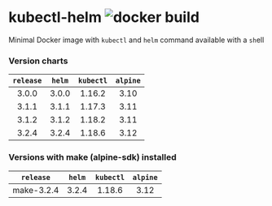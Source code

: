 # kubectl-helm ![docker build](https://github.com/aniskhan001/kubectl-helm/workflows/docker%20build/badge.svg?event=push)
Minimal Docker image with `kubectl` and `helm` command available with a `sh`ell


### Version charts

| `release` | `helm` | `kubectl` | `alpine` |
|    :-:    |  :-:   |    :-:    |   :-:    |
| 3.0.0 | 3.0.0 | 1.16.2 | 3.10 |
| 3.1.1 | 3.1.1 | 1.17.3 | 3.11 |
| 3.1.2 | 3.1.2 | 1.18.2 | 3.11 |
| 3.2.4 | 3.2.4 | 1.18.6 | 3.12 |


### Versions with make (alpine-sdk) installed

| `release` | `helm` | `kubectl` | `alpine` |
|    :-:    |  :-:   |    :-:    |   :-:    |
| make-3.2.4 | 3.2.4 | 1.18.6 | 3.12 |
